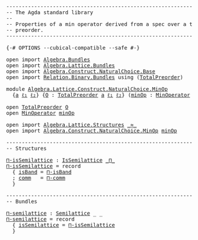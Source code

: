 <pre class="Agda"><a id="1" class="Comment">------------------------------------------------------------------------</a>
<a id="74" class="Comment">-- The Agda standard library</a>
<a id="103" class="Comment">--</a>
<a id="106" class="Comment">-- Properties of a min operator derived from a spec over a total</a>
<a id="171" class="Comment">-- preorder.</a>
<a id="184" class="Comment">------------------------------------------------------------------------</a>

<a id="258" class="Symbol">{-#</a> <a id="262" class="Keyword">OPTIONS</a> <a id="270" class="Pragma">--cubical-compatible</a> <a id="291" class="Pragma">--safe</a> <a id="298" class="Symbol">#-}</a>

<a id="303" class="Keyword">open</a> <a id="308" class="Keyword">import</a> <a id="315" href="Algebra.Bundles.html" class="Module">Algebra.Bundles</a>
<a id="331" class="Keyword">open</a> <a id="336" class="Keyword">import</a> <a id="343" href="Algebra.Lattice.Bundles.html" class="Module">Algebra.Lattice.Bundles</a>
<a id="367" class="Keyword">open</a> <a id="372" class="Keyword">import</a> <a id="379" href="Algebra.Construct.NaturalChoice.Base.html" class="Module">Algebra.Construct.NaturalChoice.Base</a>
<a id="416" class="Keyword">open</a> <a id="421" class="Keyword">import</a> <a id="428" href="Relation.Binary.Bundles.html" class="Module">Relation.Binary.Bundles</a> <a id="452" class="Keyword">using</a> <a id="458" class="Symbol">(</a><a id="459" href="Relation.Binary.Bundles.html#3019" class="Record">TotalPreorder</a><a id="472" class="Symbol">)</a>

<a id="475" class="Keyword">module</a> <a id="482" href="Algebra.Lattice.Construct.NaturalChoice.MinOp.html" class="Module">Algebra.Lattice.Construct.NaturalChoice.MinOp</a>
  <a id="530" class="Symbol">{</a><a id="531" href="Algebra.Lattice.Construct.NaturalChoice.MinOp.html#531" class="Bound">a</a> <a id="533" href="Algebra.Lattice.Construct.NaturalChoice.MinOp.html#533" class="Bound">ℓ₁</a> <a id="536" href="Algebra.Lattice.Construct.NaturalChoice.MinOp.html#536" class="Bound">ℓ₂</a><a id="538" class="Symbol">}</a> <a id="540" class="Symbol">{</a><a id="541" href="Algebra.Lattice.Construct.NaturalChoice.MinOp.html#541" class="Bound">O</a> <a id="543" class="Symbol">:</a> <a id="545" href="Relation.Binary.Bundles.html#3019" class="Record">TotalPreorder</a> <a id="559" href="Algebra.Lattice.Construct.NaturalChoice.MinOp.html#531" class="Bound">a</a> <a id="561" href="Algebra.Lattice.Construct.NaturalChoice.MinOp.html#533" class="Bound">ℓ₁</a> <a id="564" href="Algebra.Lattice.Construct.NaturalChoice.MinOp.html#536" class="Bound">ℓ₂</a><a id="566" class="Symbol">}</a> <a id="568" class="Symbol">(</a><a id="569" href="Algebra.Lattice.Construct.NaturalChoice.MinOp.html#569" class="Bound">minOp</a> <a id="575" class="Symbol">:</a> <a id="577" href="Algebra.Construct.NaturalChoice.Base.html#990" class="Record">MinOperator</a> <a id="589" href="Algebra.Lattice.Construct.NaturalChoice.MinOp.html#541" class="Bound">O</a><a id="590" class="Symbol">)</a> <a id="592" class="Keyword">where</a>

<a id="599" class="Keyword">open</a> <a id="604" href="Relation.Binary.Bundles.html#3019" class="Module">TotalPreorder</a> <a id="618" href="Algebra.Lattice.Construct.NaturalChoice.MinOp.html#541" class="Bound">O</a>
<a id="620" class="Keyword">open</a> <a id="625" href="Algebra.Construct.NaturalChoice.Base.html#990" class="Module">MinOperator</a> <a id="637" href="Algebra.Lattice.Construct.NaturalChoice.MinOp.html#569" class="Bound">minOp</a>

<a id="644" class="Keyword">open</a> <a id="649" class="Keyword">import</a> <a id="656" href="Algebra.Lattice.Structures.html" class="Module">Algebra.Lattice.Structures</a> <a id="683" href="Relation.Binary.Bundles.html#3131" class="Function Operator">_≈_</a>
<a id="687" class="Keyword">open</a> <a id="692" class="Keyword">import</a> <a id="699" href="Algebra.Construct.NaturalChoice.MinOp.html" class="Module">Algebra.Construct.NaturalChoice.MinOp</a> <a id="737" href="Algebra.Lattice.Construct.NaturalChoice.MinOp.html#569" class="Bound">minOp</a>

<a id="744" class="Comment">------------------------------------------------------------------------</a>
<a id="817" class="Comment">-- Structures</a>

<a id="⊓-isSemilattice"></a><a id="832" href="Algebra.Lattice.Construct.NaturalChoice.MinOp.html#832" class="Function">⊓-isSemilattice</a> <a id="848" class="Symbol">:</a> <a id="850" href="Algebra.Lattice.Structures.html#1153" class="Function">IsSemilattice</a> <a id="864" href="Algebra.Construct.NaturalChoice.Base.html#1065" class="Field Operator">_⊓_</a>
<a id="868" href="Algebra.Lattice.Construct.NaturalChoice.MinOp.html#832" class="Function">⊓-isSemilattice</a> <a id="884" class="Symbol">=</a> <a id="886" class="Keyword">record</a>
  <a id="895" class="Symbol">{</a> <a id="897" href="Algebra.Structures.html#4045" class="Field">isBand</a> <a id="904" class="Symbol">=</a> <a id="906" href="Algebra.Construct.NaturalChoice.MinOp.html#4107" class="Function">⊓-isBand</a>
  <a id="917" class="Symbol">;</a> <a id="919" href="Algebra.Structures.html#4067" class="Field">comm</a>   <a id="926" class="Symbol">=</a> <a id="928" href="Algebra.Construct.NaturalChoice.MinOp.html#1704" class="Function">⊓-comm</a>
  <a id="937" class="Symbol">}</a>

<a id="940" class="Comment">------------------------------------------------------------------------</a>
<a id="1013" class="Comment">-- Bundles</a>

<a id="⊓-semilattice"></a><a id="1025" href="Algebra.Lattice.Construct.NaturalChoice.MinOp.html#1025" class="Function">⊓-semilattice</a> <a id="1039" class="Symbol">:</a> <a id="1041" href="Algebra.Lattice.Bundles.html#1223" class="Record">Semilattice</a> <a id="1053" class="Symbol">_</a> <a id="1055" class="Symbol">_</a>
<a id="1057" href="Algebra.Lattice.Construct.NaturalChoice.MinOp.html#1025" class="Function">⊓-semilattice</a> <a id="1071" class="Symbol">=</a> <a id="1073" class="Keyword">record</a>
  <a id="1082" class="Symbol">{</a> <a id="1084" href="Algebra.Lattice.Bundles.html#1399" class="Field">isSemilattice</a> <a id="1098" class="Symbol">=</a> <a id="1100" href="Algebra.Lattice.Construct.NaturalChoice.MinOp.html#832" class="Function">⊓-isSemilattice</a>
  <a id="1118" class="Symbol">}</a>
</pre>